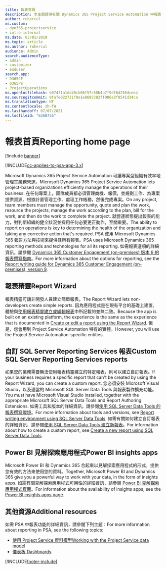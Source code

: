 ```yaml
---
title: 報表首頁
description: 本主題提供有關 Dynamics 365 Project Service Automation 中報表的資訊。
author: ruhercul
ms.custom:
- dyn365-projectservice
- intro-internal
ms.date: 03/01/2019
ms.topic: article
ms.author: ruhercul
audience: Admin
search.audienceType:
- admin
- customizer
- enduser
search.app:
- D365CE
- D365PS
- ProjectOperations
ms.openlocfilehash: b074f1a1dd45cb66f57c68b4b7f9df64250dcee4
ms.sourcegitcommit: 0fafe022731f0e1e8693382ff906e3f8541d34ca
ms.translationtype: HT
ms.contentlocale: zh-TW
ms.lasthandoff: 07/07/2021
ms.locfileid: "6368736"
---
```

# <a name="reporting-home-page"></a><span data-ttu-id="4c94f-103">報表首頁</span><span class="sxs-lookup"><span data-stu-id="4c94f-103">Reporting home page</span></span>

[!include [banner](../includes/psa-now-project-operations.md)]

[!INCLUDE[cc-applies-to-psa-app-3.x](../includes/cc-applies-to-psa-app-3x.md)]

<span data-ttu-id="4c94f-104">Microsoft Dynamics 365 Project Service Automation 可讓專案型組織有效率地管理其業務營運。</span><span class="sxs-lookup"><span data-stu-id="4c94f-104">Microsoft Dynamics 365 Project Service Automation lets project-based organizations efficiently manage the operations of their business.</span></span> <span data-ttu-id="4c94f-105">在任何專案上，團隊成員都必須管理商機、報價，並規劃工作、為專案提供資源、根據計畫管理工作、處理工作帳務，然後完成專案。</span><span class="sxs-lookup"><span data-stu-id="4c94f-105">On any project, team members must manage the opportunity, quote and plan the work, resource the projects, manage the work according to the plan, bill for the work, and then do the work to complete the project.</span></span> <span data-ttu-id="4c94f-106">就營運狀態提出報表的能力，對判斷組織的健全狀況並採用任何必要更正動作，至關重要。</span><span class="sxs-lookup"><span data-stu-id="4c94f-106">The ability to report on operations is key to determining the health of the organization and taking any corrective action that's required.</span></span> <span data-ttu-id="4c94f-107">PSA 使用 Microsoft Dynamics 365 報告方法與技術來提供其所有報表。</span><span class="sxs-lookup"><span data-stu-id="4c94f-107">PSA uses Microsoft Dynamics 365 reporting methods and technologies for all its reporting.</span></span> <span data-ttu-id="4c94f-108">如需報表選項的詳細資訊，請參閱 [Dynamics 365 Customer Engagement (on-premises) 版本 9 的報表撰寫指南](/dynamics365/customerengagement/on-premises/analytics/reporting-analytics-with-dynamics-365)。</span><span class="sxs-lookup"><span data-stu-id="4c94f-108">For more information about the options for reporting, see the [Report writing guide for Dynamics 365 Customer Engagement (on-premises), version 9](/dynamics365/customerengagement/on-premises/analytics/reporting-analytics-with-dynamics-365).</span></span>

## <a name="report-wizard"></a><span data-ttu-id="4c94f-109">報表精靈</span><span class="sxs-lookup"><span data-stu-id="4c94f-109">Report Wizard</span></span>

<span data-ttu-id="4c94f-110">報表精靈可讓非開發人員建立簡單報表。</span><span class="sxs-lookup"><span data-stu-id="4c94f-110">The Report Wizard lets non-developers create simple reports.</span></span> <span data-ttu-id="4c94f-111">因為應用程式是在現有平台的基礎上建置，體驗與[使用報表精靈建立或編輯報表](/dynamics365/customerengagement/on-premises/basics/create-edit-copy-report-wizard)中所記載的並無二致。</span><span class="sxs-lookup"><span data-stu-id="4c94f-111">Because the app is built on an existing platform, the experience is the same as the experience that is documented in [Create or edit a report using the Report Wizard](/dynamics365/customerengagement/on-premises/basics/create-edit-copy-report-wizard).</span></span> <span data-ttu-id="4c94f-112">但是，您會用到 Project Service Automation 特有的實體。</span><span class="sxs-lookup"><span data-stu-id="4c94f-112">However, you will use the Project Service Automation-specific entities.</span></span>

## <a name="custom-sql-server-reporting-services-reports"></a><span data-ttu-id="4c94f-113">自訂 SQL Server Reporting Services 報表</span><span class="sxs-lookup"><span data-stu-id="4c94f-113">Custom SQL Server Reporting Services reports</span></span>

<span data-ttu-id="4c94f-114">如果您的業務需要無法使用報表精靈建立的特定報表，則可以建立自訂報表。</span><span class="sxs-lookup"><span data-stu-id="4c94f-114">If your business requires a specific report that can't be created by using the Report Wizard, you can create a custom report.</span></span> <span data-ttu-id="4c94f-115">您必須安裝 Microsoft Visual Studio，以及適當的 Microsoft SQL Server Data Tools 與報表製作擴充功能。</span><span class="sxs-lookup"><span data-stu-id="4c94f-115">You must have Microsoft Visual Studio installed, together with the appropriate Microsoft SQL Server Data Tools and Report Authoring Extensions.</span></span> <span data-ttu-id="4c94f-116">如需工具和版本的詳細資訊，請參閱[使用 SQL Server Data Tools  的報表撰寫環境](/dynamics365/customerengagement/on-premises/analytics/report-writing-environment-using-sql-server-data-tools)。</span><span class="sxs-lookup"><span data-stu-id="4c94f-116">For more information about tools and versions, see [Report writing environment using SQL Server Data Tools](/dynamics365/customerengagement/on-premises/analytics/report-writing-environment-using-sql-server-data-tools).</span></span> <span data-ttu-id="4c94f-117">如需有關如何建立自訂報表的詳細資訊，請參閱[使用 SQL Server Data Tools 建立新報表](/dynamics365/customerengagement/on-premises/analytics/create-a-new-report-using-sql-server-data-tools)。</span><span class="sxs-lookup"><span data-stu-id="4c94f-117">For information about how to create a custom report, see [Create a new report using SQL Server Data Tools](/dynamics365/customerengagement/on-premises/analytics/create-a-new-report-using-sql-server-data-tools).</span></span>

## <a name="power-bi-insights-apps"></a><span data-ttu-id="4c94f-118">Power BI 見解探索應用程式</span><span class="sxs-lookup"><span data-stu-id="4c94f-118">Power BI insights apps</span></span>

<span data-ttu-id="4c94f-119">Microsoft Power BI 和 Dynamics 365 合起來以見解探索應用程式的形式，提供您有效的方法來使用您的資料。</span><span class="sxs-lookup"><span data-stu-id="4c94f-119">Together, Microsoft Power BI and Dynamics 365 give you a powerful way to work with your data, in the form of insights apps.</span></span> <span data-ttu-id="4c94f-120">如需有關見解探索應用程式可用性的詳細資訊，請參閱 [Power BI 見解探索應用程式頁面](https://powerbi.microsoft.com/power-bi-insights-apps/)。</span><span class="sxs-lookup"><span data-stu-id="4c94f-120">For information about the availability of insights apps, see the [Power BI insights apps page](https://powerbi.microsoft.com/power-bi-insights-apps/).</span></span>


## <a name="additional-resources"></a><span data-ttu-id="4c94f-121">其他資源</span><span class="sxs-lookup"><span data-stu-id="4c94f-121">Additional resources</span></span>
<span data-ttu-id="4c94f-122">如需 PSA 中報表功能的詳細資訊，請參閱下列主題：</span><span class="sxs-lookup"><span data-stu-id="4c94f-122">For more information about reporting in PSA, see the following topics:</span></span>

- [<span data-ttu-id="4c94f-123">使用 Project Service 資料模型</span><span class="sxs-lookup"><span data-stu-id="4c94f-123">Working with the Project Service data model</span></span>](reports-working-project-service-data-model.md)
- [<span data-ttu-id="4c94f-124">儀表板 </span><span class="sxs-lookup"><span data-stu-id="4c94f-124">Dashboards</span></span>](reports-dashboards.md)



[!INCLUDE[footer-include](../includes/footer-banner.md)]